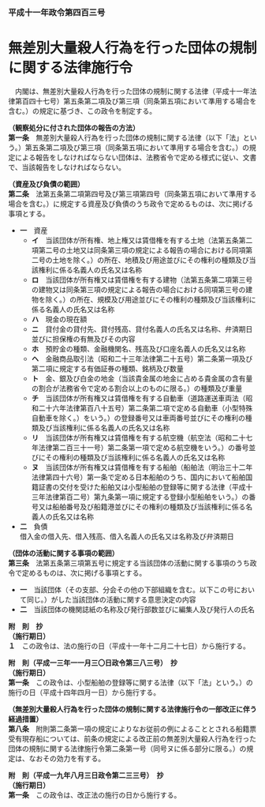### 平成十一年政令第四百三号  
# 無差別大量殺人行為を行った団体の規制に関する法律施行令  
　内閣は、無差別大量殺人行為を行った団体の規制に関する法律（平成十一年法律第百四十七号）第五条第二項及び第三項（同条第五項において準用する場合を含む。）の規定に基づき、この政令を制定する。  
  
**（観察処分に付された団体の報告の方法）**  
**第一条**　無差別大量殺人行為を行った団体の規制に関する法律（以下「法」という。）第五条第二項及び第三項（同条第五項において準用する場合を含む。）の規定による報告をしなければならない団体は、法務省令で定める様式に従い、文書で、当該報告をしなければならない。  
  
**（資産及び負債の範囲）**  
**第二条**　法第五条第二項第四号及び第三項第四号（同条第五項において準用する場合を含む。）に規定する資産及び負債のうち政令で定めるものは、次に掲げる事項とする。  
* **一**　資産  
	* **イ**　当該団体が所有権、地上権又は賃借権を有する土地（法第五条第二項第二号の土地又は同条第三項の規定による報告の場合における同項第二号の土地を除く。）の所在、地積及び用途並びにその権利の種類及び当該権利に係る名義人の氏名又は名称  
	* **ロ**　当該団体が所有権又は賃借権を有する建物（法第五条第二項第三号の建物又は同条第三項の規定による報告の場合における同項第三号の建物を除く。）の所在、規模及び用途並びにその権利の種類及び当該権利に係る名義人の氏名又は名称  
	* **ハ**　現金の現在額  
	* **ニ**　貸付金の貸付先、貸付残高、貸付名義人の氏名又は名称、弁済期日並びに担保権の有無及びその内容  
	* **ホ**　預貯金の種類、金融機関名、残高及び口座名義人の氏名又は名称  
	* **ヘ**　金融商品取引法（昭和二十三年法律第二十五号）第二条第一項及び第二項に規定する有価証券の種類、銘柄及び数量  
	* **ト**　金、銀及び白金の地金（当該貴金属の地金に占める貴金属の含有量の割合が法務省令で定める割合以上のものに限る。）の種類及び重量  
	* **チ**　当該団体が所有権又は賃借権を有する自動車（道路運送車両法（昭和二十六年法律第百八十五号）第二条第二項で定める自動車（小型特殊自動車を除く。）をいう。）の登録番号又は車両番号並びにその権利の種類及び当該権利に係る名義人の氏名又は名称  
	* **リ**　当該団体が所有権又は賃借権を有する航空機（航空法（昭和二十七年法律第二百三十一号）第二条第一項で定める航空機をいう。）の番号並びにその権利の種類及び当該権利に係る名義人の氏名又は名称  
	* **ヌ**　当該団体が所有権又は賃借権を有する船舶（船舶法（明治三十二年法律第四十六号）第一条で定める日本船舶のうち、国内において船舶国籍証書の交付を受けた船舶又は小型船舶の登録等に関する法律（平成十三年法律第百二号）第九条第一項に規定する登録小型船舶をいう。）の番号又は船舶番号及び船籍港並びにその権利の種類及び当該権利に係る名義人の氏名又は名称  
* **二**　負債  
借入金の借入先、借入残高、借入名義人の氏名又は名称及び弁済期日  
  
**（団体の活動に関する事項の範囲）**  
**第三条**　法第五条第三項第五号に規定する当該団体の活動に関する事項のうち政令で定めるものは、次に掲げる事項とする。  
* **一**　当該団体（その支部、分会その他の下部組織を含む。以下この号において同じ。）がした当該団体の活動に関する意思決定の内容  
* **二**　当該団体の機関誌紙の名称及び発行部数並びに編集人及び発行人の氏名  
  
**附　則　抄**  
**（施行期日）**  
**１**　この政令は、法の施行の日（平成十一年十二月二十七日）から施行する。  
  
**附　則（平成一三年一一月三〇日政令第三八三号）　抄**  
**（施行期日）**  
**第一条**　この政令は、小型船舶の登録等に関する法律（以下「法」という。）の施行の日（平成十四年四月一日）から施行する。  
  
**（無差別大量殺人行為を行った団体の規制に関する法律施行令の一部改正に伴う経過措置）**  
**第八条**　附則第二条第一項の規定によりなお従前の例によることとされる船籍票受有現存船については、前条の規定による改正前の無差別大量殺人行為を行った団体の規制に関する法律施行令第二条第一号（同号ヌに係る部分に限る。）の規定は、なおその効力を有する。  
  
**附　則（平成一九年八月三日政令第二三三号）　抄**  
**（施行期日）**  
**第一条**　この政令は、改正法の施行の日から施行する。  
  

